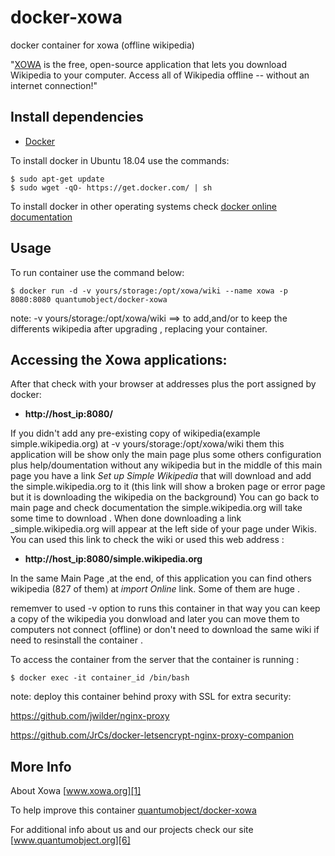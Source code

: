 # docker-xowa
docker container for xowa (offline wikipedia)

"[XOWA][1] is the free, open-source application that lets you download Wikipedia to your computer. Access all of Wikipedia offline -- without an internet connection!"

## Install dependencies

  - [Docker][2]

To install docker in Ubuntu 18.04 use the commands:

    $ sudo apt-get update
    $ sudo wget -qO- https://get.docker.com/ | sh

 To install docker in other operating systems check [docker online documentation][4]

## Usage

To run container use the command below:

    $ docker run -d -v yours/storage:/opt/xowa/wiki --name xowa -p 8080:8080 quantumobject/docker-xowa
  
note: -v yours/storage:/opt/xowa/wiki   ==> to add,and/or to keep the differents wikipedia after upgrading , replacing your container.  
## Accessing the Xowa applications:

After that check with your browser at addresses plus the port assigned by docker:

  - **http://host_ip:8080/**

If you didn't add any pre-existing copy of wikipedia(example simple.wikipedia.org) at -v yours/storage:/opt/xowa/wiki them this application will be show only the main page plus some others configuration plus help/doumentation without any wikipedia but in the middle of this main page you have a link _Set up Simple Wikipedia_ that will download and add the simple.wikipedia.org to it (this link will show a broken page or error page but it is downloading the wikipedia on the background) You can go back to main page and check documentation  the simple.wikipedia.org will take some time to download . When done downloading a link _simple.wikipedia.org will appear at the left side of your page under Wikis. You can used this link to check the wiki or used this web address :

  - **http://host_ip:8080/simple.wikipedia.org**

In the same  Main Page ,at the end,  of this application you can find others wikipedia (827 of them) at _import Online_ link. Some of them are huge . 

rememver to used -v option to runs this container in that way you can keep a copy of the wikipedia you donwload and later you can move them to computers not connect (offline) or don't need to download the same wiki if need to resinstall the container . 

To access the container from the server that the container is running :

    $ docker exec -it container_id /bin/bash

note: deploy this container behind proxy with SSL for extra security:

https://github.com/jwilder/nginx-proxy

https://github.com/JrCs/docker-letsencrypt-nginx-proxy-companion
    
## More Info

About Xowa [www.xowa.org][1]

To help improve this container [quantumobject/docker-xowa][5]

For additional info about us and our projects check our site [www.quantumobject.org][6]

[1]:http://www.xowa.org/
[2]:https://www.docker.com
[4]:http://docs.docker.com
[5]:https://github.com/QuantumObject/docker-xowa
[6]:https://www.quantumobject.org

